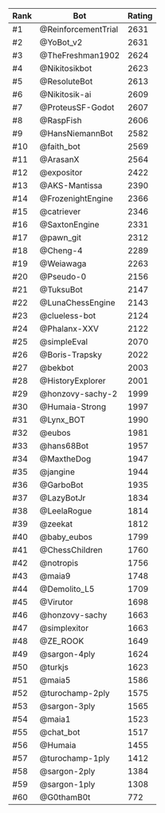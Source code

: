 Rank|Bot|Rating
---|---|---
#1|@ReinforcementTrial|2631
#2|@YoBot_v2|2631
#3|@TheFreshman1902|2624
#4|@Nikitosikbot|2623
#5|@ResoluteBot|2613
#6|@Nikitosik-ai|2609
#7|@ProteusSF-Godot|2607
#8|@RaspFish|2606
#9|@HansNiemannBot|2582
#10|@faith_bot|2569
#11|@ArasanX|2564
#12|@expositor|2422
#13|@AKS-Mantissa|2390
#14|@FrozenightEngine|2366
#15|@catriever|2346
#16|@SaxtonEngine|2331
#17|@pawn_git|2312
#18|@Cheng-4|2289
#19|@Weiawaga|2263
#20|@Pseudo-0|2156
#21|@TuksuBot|2147
#22|@LunaChessEngine|2143
#23|@clueless-bot|2124
#24|@Phalanx-XXV|2122
#25|@simpleEval|2070
#26|@Boris-Trapsky|2022
#27|@bekbot|2003
#28|@HistoryExplorer|2001
#29|@honzovy-sachy-2|1999
#30|@Humaia-Strong|1997
#31|@Lynx_BOT|1990
#32|@eubos|1981
#33|@hans68Bot|1957
#34|@MaxtheDog|1947
#35|@jangine|1944
#36|@GarboBot|1935
#37|@LazyBotJr|1834
#38|@LeelaRogue|1814
#39|@zeekat|1812
#40|@baby_eubos|1799
#41|@ChessChildren|1760
#42|@notropis|1756
#43|@maia9|1748
#44|@Demolito_L5|1709
#45|@Virutor|1698
#46|@honzovy-sachy|1663
#47|@simplexitor|1663
#48|@ZE_ROOK|1649
#49|@sargon-4ply|1624
#50|@turkjs|1623
#51|@maia5|1586
#52|@turochamp-2ply|1575
#53|@sargon-3ply|1565
#54|@maia1|1523
#55|@chat_bot|1517
#56|@Humaia|1455
#57|@turochamp-1ply|1412
#58|@sargon-2ply|1384
#59|@sargon-1ply|1308
#60|@G0thamB0t|772
